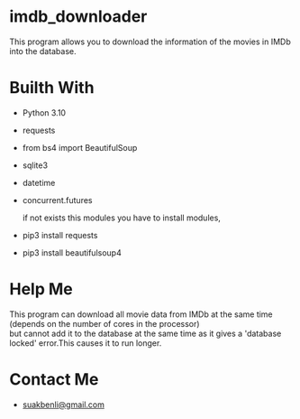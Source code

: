# imdb_downloader
This program allows you to download the information of the movies in IMDb into the database.
# Builth With
- Python 3.10 
- requests
- from bs4 import BeautifulSoup
- sqlite3
- datetime
- concurrent.futures

  if not exists this modules you have to install modules,
- pip3 install requests
- pip3 install beautifulsoup4
# Help Me
This program can download all movie data from IMDb at the same time (depends on the number of cores in the processor) \
but cannot add it to the database at the same time as it gives a 'database locked' error.This causes it to run longer. 
# Contact Me
- suakbenli@gmail.com
